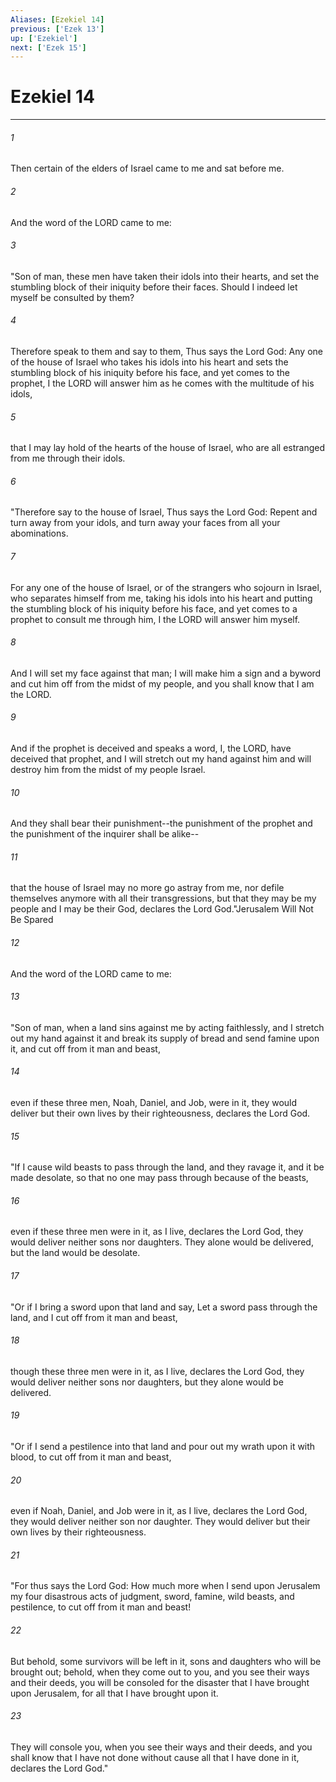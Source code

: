 ```yaml
---
Aliases: [Ezekiel 14]
previous: ['Ezek 13']
up: ['Ezekiel']
next: ['Ezek 15']
---
```

# Ezekiel 14

***

 

###### 1 
Then certain of the elders of Israel came to me and sat before me. 
 

###### 2 
And the word of the LORD came to me: 
 

###### 3 
"Son of man, these men have taken their idols into their hearts, and set the stumbling block of their iniquity before their faces. Should I indeed let myself be consulted by them? 
 

###### 4 
Therefore speak to them and say to them, Thus says the Lord God: Any one of the house of Israel who takes his idols into his heart and sets the stumbling block of his iniquity before his face, and yet comes to the prophet, I the LORD will answer him as he comes with the multitude of his idols, 
 

###### 5 
that I may lay hold of the hearts of the house of Israel, who are all estranged from me through their idols.
 
 

###### 6 
"Therefore say to the house of Israel, Thus says the Lord God: Repent and turn away from your idols, and turn away your faces from all your abominations. 
 

###### 7 
For any one of the house of Israel, or of the strangers who sojourn in Israel, who separates himself from me, taking his idols into his heart and putting the stumbling block of his iniquity before his face, and yet comes to a prophet to consult me through him, I the LORD will answer him myself. 
 

###### 8 
And I will set my face against that man; I will make him a sign and a byword and cut him off from the midst of my people, and you shall know that I am the LORD. 
 

###### 9 
And if the prophet is deceived and speaks a word, I, the LORD, have deceived that prophet, and I will stretch out my hand against him and will destroy him from the midst of my people Israel. 
 

###### 10 
And they shall bear their punishment--the punishment of the prophet and the punishment of the inquirer shall be alike-- 
 

###### 11 
that the house of Israel may no more go astray from me, nor defile themselves anymore with all their transgressions, but that they may be my people and I may be their God, declares the Lord God."Jerusalem Will Not Be Spared
 
 

###### 12 
And the word of the LORD came to me: 
 

###### 13 
"Son of man, when a land sins against me by acting faithlessly, and I stretch out my hand against it and break its supply of bread and send famine upon it, and cut off from it man and beast, 
 

###### 14 
even if these three men, Noah, Daniel, and Job, were in it, they would deliver but their own lives by their righteousness, declares the Lord God.
 
 

###### 15 
"If I cause wild beasts to pass through the land, and they ravage it, and it be made desolate, so that no one may pass through because of the beasts, 
 

###### 16 
even if these three men were in it, as I live, declares the Lord God, they would deliver neither sons nor daughters. They alone would be delivered, but the land would be desolate.
 
 

###### 17 
"Or if I bring a sword upon that land and say, Let a sword pass through the land, and I cut off from it man and beast, 
 

###### 18 
though these three men were in it, as I live, declares the Lord God, they would deliver neither sons nor daughters, but they alone would be delivered.
 
 

###### 19 
"Or if I send a pestilence into that land and pour out my wrath upon it with blood, to cut off from it man and beast, 
 

###### 20 
even if Noah, Daniel, and Job were in it, as I live, declares the Lord God, they would deliver neither son nor daughter. They would deliver but their own lives by their righteousness.
 
 

###### 21 
"For thus says the Lord God: How much more when I send upon Jerusalem my four disastrous acts of judgment, sword, famine, wild beasts, and pestilence, to cut off from it man and beast! 
 

###### 22 
But behold, some survivors will be left in it, sons and daughters who will be brought out; behold, when they come out to you, and you see their ways and their deeds, you will be consoled for the disaster that I have brought upon Jerusalem, for all that I have brought upon it. 
 

###### 23 
They will console you, when you see their ways and their deeds, and you shall know that I have not done without cause all that I have done in it, declares the Lord God."
 
